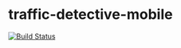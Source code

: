 # traffic-detective-mobile

[![Build Status](https://travis-ci.org/suphero/traffic-detective-mobile.svg?branch=master)](https://travis-ci.org/suphero/traffic-detective-mobile)